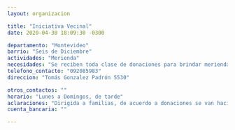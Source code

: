 ```yaml
---
layout: organizacion

title: "Iniciativa Vecinal"
date: 2020-04-30 18:09:30 -0300

departamento: "Montevideo"
barrio: "Seis de Diciembre"
actividades: "Merienda"
necesidades: "Se reciben toda clase de donaciones para brindar merienda"
telefono_contacto: "092085983"
direccion: "Tomás Gonzalez Padrón 5530"

otros_contactos: ""
horario: "Lunes a Domingos, de tarde"
aclaraciones: "Dirigida a familias, de acuerdo a donaciones se van haciendo las meriendas."
cuenta_bancaria: ""

---
```

